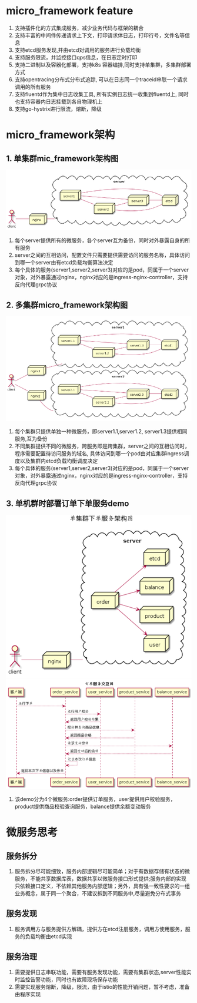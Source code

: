 # micro_framework feature
1. 支持插件化的方式集成服务，减少业务代码与框架的耦合
2. 支持丰富的中间件传递请求上下文，打印请求体日志，打印行号，文件名等信息
3. 支持etcd服务发现,并由etcd对调用的服务进行负载均衡
4. 支持服务限流，并监控接口qps信息，在日志定时打印
5. 支持二进制以及容器化部署，支持k8s 容器编排,同时支持单集群，多集群部署方式 
6. 支持opentracing分布式分布式追踪, 可以在日志同一个traceid串联一个请求调用的所有服务
7. 支持fluentd作为集中日志收集工具, 所有实例日志统一收集到fluentd上, 同时也支持容器内日志挂载到各自物理机上
8. 支持go-hystrix进行限流，熔断，降级

# micro_framework架构

## 1. 单集群mic_framework架构图
![mic_frameworkd单机群架构图](doc/deploy_single.png)

1. 每个server提供所有的微服务，各个server互为备份，同时对外暴露自身的所有服务
2. server之间的互相访问，配置文件只需要提供需要访问的服务名称，具体访问到哪一个server由有etcd负载均衡算法决定
3. 每个具体的服务(server1,server2,server3)对应的是pod，同属于一个server对象，对外暴露通过nginx，nginx对应的是ingress-nginx-controller，支持反向代理grpc协议

## 2. 多集群micro_framework架构图
![mic_frameworkd多集群架构图](doc/deploy_mult.png)
1. 每个集群只提供单独一种微服务，即server1.1,server1.2, server1.3提供相同服务,互为备份
2. 不同集群提供不同的微服务，跨服务即是跨集群，server之间的互相访问时，程序需要配置待访问服务的域名, 具体访问到哪一个pod由对应集群ingress调度以及集群内etcd负载均衡调度决定
3. 每个具体的服务(server1,server2,server3)对应的是pod，同属于一个server对象，对外暴露通过nginx，nginx对应的是ingress-nginx-controller，支持反向代理grpc协议

## 3. 单机群时部署订单下单服务demo
![单集群下单服务架构图](doc/order_service.png)
![订单服务交互图](doc/order_sequence.png)
1. 该demo分为4个微服务:order提供订单服务，user提供用户校验服务，product提供商品校验查询服务，balance提供余额变动服务

# 微服务思考
## 服务拆分
1. 服务拆分尽可能细致，服务内部逻辑尽可能简单；对于有数据存储有状态的微服务，不能共享数据库表，数据共享以微服务接口形式提供;服务内部的实现只依赖接口定义，不依赖其他服务内部逻辑；另外，具有强一致性要求的一组业务概念，属于同一个聚合，不建议拆到不同服务中,尽量避免分布式事务

## 服务发现
1. 服务调用方与服务提供方解耦，提供方在etcd注册服务，调用方使用服务，服务的负载均衡由etcd实现

## 服务治理
1. 需要提供日志串联功能，需要有服务发现功能，需要有集群状态,server性能实时监控告警功能，同时也有故障现场保存功能
2. 需要实现服务熔断，降级，限流，由于istio的性能开销问题，暂不考虑，准备由程序实现
